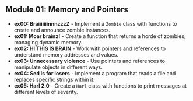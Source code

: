 ## Module 01: Memory and Pointers
- **ex00: BraiiiiiiinnnzzzZ** - Implement a `Zombie` class with functions to create and announce zombie instances.
- **ex01: Moar brainz!** - Create a function that returns a horde of zombies, managing dynamic memory.
- **ex02: HI THIS IS BRAIN** - Work with pointers and references to understand memory addresses and values.
- **ex03: Unnecessary violence** - Use pointers and references to manipulate objects in different ways.
- **ex04: Sed is for losers** - Implement a program that reads a file and replaces specific strings within it.
- **ex05: Harl 2.0** - Create a `Harl` class with functions to print messages at different levels of severity.
